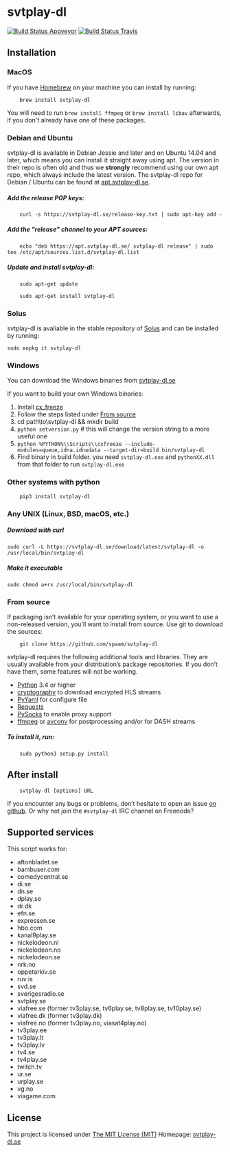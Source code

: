 # svtplay-dl
[![Build Status Appveyor](https://ci.appveyor.com/api/projects/status/github/spaam/svtplay-dl)](https://ci.appveyor.com/api/projects/status/github/spaam/svtplay-dl)
[![Build Status Travis](https://travis-ci.org/spaam/svtplay-dl.svg)](https://travis-ci.org/spaam/svtplay-dl/)

## Installation

### MacOS

If you have [Homebrew](https://brew.sh/) on your machine you can install by running:

```
    brew install svtplay-dl
```
You will need to run `brew install ffmpeg` or `brew install libav` afterwards, if you don't already have one of these packages.

### Debian and Ubuntu

svtplay-dl is available in Debian Jessie and later and on Ubuntu 14.04 and later, which means you can install it straight away using apt. The version in their repo is often old and thus we **strongly** recommend using our own apt repo, which always include the latest version. The svtplay-dl repo for Debian / Ubuntu can be found at [apt.svtplay-dl.se](https://apt.svtplay-dl.se/). 

##### Add the release PGP keys:
```
    curl -s https://svtplay-dl.se/release-key.txt | sudo apt-key add -
```

##### Add the "release" channel to your APT sources:
```  
    echo "deb https://apt.svtplay-dl.se/ svtplay-dl release" | sudo tee /etc/apt/sources.list.d/svtplay-dl.list
```
    
##### Update and install svtplay-dl:
``` 
    sudo apt-get update

    sudo apt-get install svtplay-dl
```

### Solus

svtplay-dl is avaliable in the stable repository of [Solus](https://solus-project.com/) and can be installed by running:

```
sudo eopkg it svtplay-dl
```

### Windows

You can download the Windows binaries from [svtplay-dl.se](https://svtplay-dl.se/)

If you want to build your own Windows binaries:

1. Install [cx_freeze](https://anthony-tuininga.github.io/cx_Freeze/)
3. Follow the steps listed under [From source](#from-source)
4. cd path\to\svtplay-dl && mkdir build
5. `python setversion.py`  # this will change the version string to a more useful one
5. `python %PYTHON%\\Scripts\\cxfreeze --include-modules=queue,idna.idnadata --target-dir=build bin/svtplay-dl`
6. Find binary in build folder. you need `svtplay-dl.exe` and `pythonXX.dll` from that folder to run `svtplay-dl.exe`

### Other systems with python

```
    pip3 install svtplay-dl
```

### Any UNIX (Linux, BSD, macOS, etc.) 

##### Download with curl
```
sudo curl -L https://svtplay-dl.se/download/latest/svtplay-dl -o /usr/local/bin/svtplay-dl
```

##### Make it executable
```
sudo chmod a+rx /usr/local/bin/svtplay-dl
```

### From source

If packaging isn’t available for your operating system, or you want to
use a non-released version, you’ll want to install from source. Use git
to download the sources:

```
    git clone https://github.com/spaam/svtplay-dl
```

svtplay-dl requires the following additional tools and libraries. They
are usually available from your distribution’s package repositories. If
you don’t have them, some features will not be working.

-  [Python](https://www.python.org/) 3.4 or higher
-  [cryptography](https://cryptography.io/en/latest/) to download encrypted HLS streams
-  [PyYaml](https://github.com/yaml/pyyaml) for configure file
-  [Requests](http://www.python-requests.org/)
-  [PySocks](https://github.com/Anorov/PySocks) to enable proxy support
-  [ffmpeg](https://ffmpeg.org) or [avconv](https://libav.org/) for postprocessing and/or for DASH streams

##### To install it, run:

```
    sudo python3 setup.py install
```

## After install

```
    svtplay-dl [options] URL
```

If you encounter any bugs or problems, don’t hesitate to open an issue [on github](https://github.com/spaam/svtplay-dl/issues).
Or why not join the ``#svtplay-dl`` IRC channel on Freenode?

## Supported services

This script works for:

-  aftonbladet.se
-  bambuser.com
-  comedycentral.se
-  di.se
-  dn.se
-  dplay.se
-  dr.dk
-  efn.se
-  expressen.se
-  hbo.com
-  kanal9play.se
-  nickelodeon.nl
-  nickelodeon.no
-  nickelodeon.se
-  nrk.no
-  oppetarkiv.se
-  ruv.is
-  svd.se
-  sverigesradio.se
-  svtplay.se
-  viafree.se (former tv3play.se, tv6play.se, tv8play.se, tv10play.se)
-  viafree.dk (former tv3play.dk)
-  viafree.no (former tv3play.no, viasat4play.no)
-  tv3play.ee
-  tv3play.lt
-  tv3play.lv
-  tv4.se
-  tv4play.se
-  twitch.tv
-  ur.se
-  urplay.se
-  vg.no
-  viagame.com

## License

This project is licensed under [The MIT License (MIT)](LICENSE)
Homepage: [svtplay-dl.se](https://svtplay-dl.se/)
